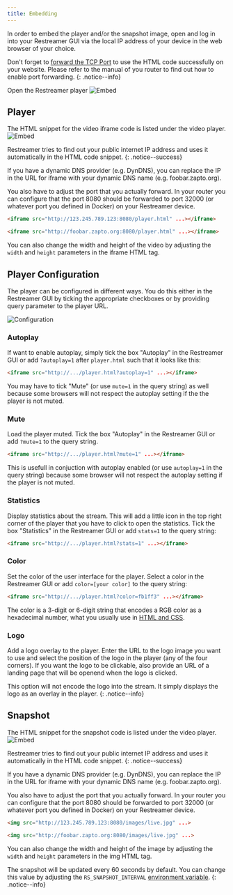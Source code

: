 ```yaml
---
title: Embedding
---
```


In order to embed the player and/or the snapshot image, open and log in into your Restreamer GUI via the local IP address
of your device in the web browser of your choice.

Don't forget to [forward the TCP Port](../wiki/portforwarding.html) to use the HTML code successfully on your website.
Please refer to the manual of you router to find out how to enable port forwarding.
{: .notice--info} 

Open the Restreamer player
![Embed](../img/guides-embed.png)

## Player

The HTML snippet for the video iframe code is listed under the video player.
![Embed](../img/guides-embed-player.png)

Restreamer tries to find out your public internet IP address and uses it automatically in the HTML code snippet.
{: .notice--success}

If you have a dynamic DNS provider (e.g. DynDNS), you can replace the IP in the URL for iframe with your dynamic DNS name (e.g. foobar.zapto.org).

You also have to adjust the port that you actually forward. In your router you can configure that the port 8080 should be forwarded to
port 32000 (or whatever port you defined in Docker) on your Restreamer device.

```html
<iframe src="http://123.245.789.123:8080/player.html" ...></iframe>

<iframe src="http://foobar.zapto.org:8080/player.html" ...></iframe>
```

You can also change the width and height of the video by adjusting the `width` and `height` parameters in the iframe HTML tag.

## Player Configuration

The player can be configured in different ways. You do this either in the Restreamer GUI by ticking the appropriate checkboxes
or by providing query parameter to the player URL.

![Configuration](../img/guides-embed-player-configuration.png)

### Autoplay

If want to enable autoplay, simply tick the box "Autoplay" in the Restreamer GUI or add `?autoplay=1` after `player.html` such that it looks like this:
```html
<iframe src="http://.../player.html?autoplay=1" ...></iframe>
```

You may have to tick "Mute" (or use `mute=1` in the query string) as well because some browsers will not respect the autoplay setting if the the player is
not muted.

### Mute

Load the player muted. Tick the box "Autoplay" in the Restreamer GUI or add `?mute=1` to the query string.

```html
<iframe src="http://.../player.html?mute=1" ...></iframe>
```

This is usefull in conjuction with autoplay enabled (or use `autoplay=1` in the query string) because some browser will
not respect the autoplay setting if the player is not muted.

### Statistics

Display statistics about the stream. This will add a little icon in the top right corner of the player that you have to click
to open the statistics. Tick the box "Statistics" in the Restreamer GUI or add `stats=1` to the query string:
```html
<iframe src="http://.../player.html?stats=1" ...></iframe>
```

### Color

Set the color of the user interface for the player. Select a color in the Restreamer GUI or add `color=[your color]` to the query string:
```html
<iframe src="http://.../player.html?color=fb1ff3" ...></iframe>
```

The color is a 3-digit or 6-digit string that encodes a RGB color as a hexadecimal number, what you usually use in [HTML and CSS](https://en.wikipedia.org/wiki/Web_colors).

### Logo

Add a logo overlay to the player. Enter the URL to the logo image you want to use and select the position of the logo in the player (any
of the four corners). If you want the logo to be clickable, also provide an URL of a landing page that will be openend when the logo is clicked.

This option will not encode the logo into the stream. It simply displays the logo as an overlay in the player.
{: .notice--info}

## Snapshot

The HTML snippet for the snapshot code is listed under the video player.
![Embed](../img/guides-embed-snapshot.png)

Restreamer tries to find out your public internet IP address and uses it automatically in the HTML code snippet.
{: .notice--success}

If you have a dynamic DNS provider (e.g. DynDNS), you can replace the IP in the URL for iframe with your dynamic DNS name (e.g. foobar.zapto.org).

You also have to adjust the port that you actually forward. In your router you can configure that the port 8080 should be forwarded to
port 32000 (or whatever port you defined in Docker) on your Restreamer device.

```html
<img src="http://123.245.789.123:8080/images/live.jpg" ...>

<img src="http://foobar.zapto.org:8080/images/live.jpg" ...>
```

You can also change the width and height of the image by adjusting the `width` and `height` parameters in the img HTML tag.

The snapshot will be updated every 60 seconds by default. You can change this value by adjusting the `RS_SNAPSHOT_INTERVAL` [environment variable](references-environment-vars.html).
{: .notice--info}

